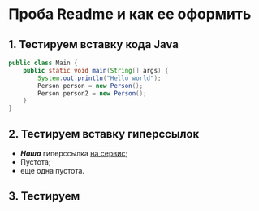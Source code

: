 # Проба Readme и как ее оформить
## 1. Тестируем вставку кода Java

```java
public class Main {
    public static void main(String[] args) {
        System.out.println("Hello world");
        Person person = new Person();
        Person person2 = new Person();
    }
}
```
## 2. Тестируем вставку гиперссылок
- ***Наша*** гиперссылка [на сервис](https://hackmd.io/);
- Пустота;
- еще одна пустота.
## 3. Тестируем
 
